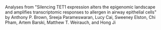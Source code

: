Analyses from "Silencing TET1 expression alters the epigenomic landscape and amplifies transcriptomic responses to allergen in airway epithelial cells" by Anthony P. Brown, Sreeja Parameswaran, Lucy Cai, Sweeney Elston, Chi Pham, Artem Barski, Matthew T. Weirauch, and Hong Ji
